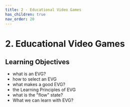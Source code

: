 ```yaml
---
title: 2 - Educational Video Games
has_children: true
nav_order: 20
---
```

# 2. Educational Video Games

## Learning Objectives
- what is an EVG?
- how to select an EVG
- what makes a good EVG?
- the Learning Principles of EVG
- what is the "flow" state?
- What we can learn with EVG?

